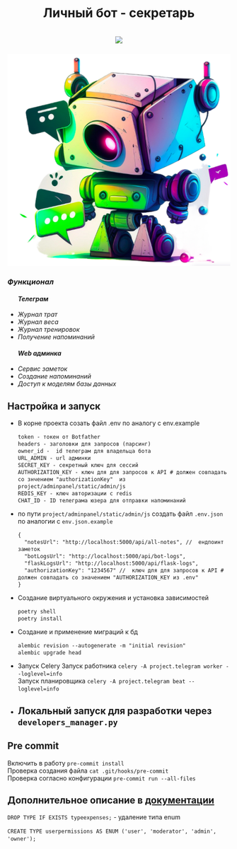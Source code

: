 <h1 align="center">Личный бот - секретарь</h1>
<br>
<div id="header" align="center">
<img src='https://media.giphy.com/media/wlR4kWTnwEyY8RwHKM/giphy.gif' width="100"/>
</div>

<div id="header" align="center">
<h5 align="center"><img src="https://github.com/A-V-tor/Bot-secretar/blob/main/bot.png"></h5>
</div>

<i>
   <h3>Функционал</h3>

  <ul>
    <h4>Телеграм</h4>
    <li>Журнал трат</li>
    <li>Журнал веса</li>
    <li>Журнал тренировок</li>
    <li>Получение напоминаний</li>
  </ul>
  <ul>
    <h4>Web админка</h4>
    <li>Сервис заметок</li>
    <li>Создание напоминаний</li>
    <li>Доступ к моделям базы данных</li>


  </ul>
</i>

## Настройка и запуск
- В корне проекта созать файл .env по аналогу с env.example
  ```
  token - токен от Botfather
  headers - заголовки для запросов (парсинг)
  owner_id -  id телеграм для владельца бота
  URL_ADMIN - url админки
  SECRET_KEY - секретный ключ для сессий
  AUTHORIZATION_KEY - ключ для для запросов к API # должен совпадать со знчением "authorizationKey"  из project/adminpanel/static/admin/js
  REDIS_KEY - ключ авторизации с redis
  CHAT_ID - ID телеграма юзера для отправки напоминаний
  ```

- по пути `project/adminpanel/static/admin/js` создать файл `.env.json` по аналогии с `env.json.example`
  ```
  {
    "notesUrl": "http://localhost:5000/api/all-notes", //  ендпоинт заметок
    "botLogsUrl": "http://localhost:5000/api/bot-logs",
    "flaskLogsUrl": "http://localhost:5000/api/flask-logs",
    "authorizationKey": "1234567" //  ключ для для запросов к API # должен совпадать со значением "AUTHORIZATION_KEY из .env"
  }
  ```
- Создание виртуального окружения и установка зависимостей
  ```
  poetry shell
  poetry install
  ```

- Создание и применение миграций к бд
  ```
  alembic revision --autogenerate -m "initial revision"
  alembic upgrade head
  ```
- Запуск Celery
  Запуск работника `celery -A project.telegram worker --loglevel=info` </br>
  Запуск планировщика  `celery -A project.telegram beat --loglevel=info` </br>
- ## Локальный запуск для разработки через `developers_manager.py`

## Pre commit
Включить в работу `pre-commit install` </br>
Проверка создания файла `cat .git/hooks/pre-commit` </br>
Проверка согласно конфигурации `pre-commit run --all-files` </br>


## Дополнительное описание в [документации](https://github.com/A-V-tor/Bot-secretar/wiki)



`DROP TYPE IF EXISTS typeexpenses;` - удаление типа enum

`CREATE TYPE userpermissions AS ENUM ('user', 'moderator', 'admin', 'owner');`

